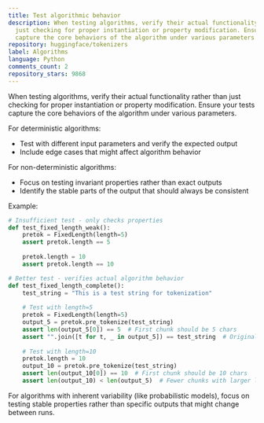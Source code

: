 ```yaml
---
title: Test algorithmic behavior
description: When testing algorithms, verify their actual functionality rather than
  just checking for proper instantiation or property modification. Ensure your tests
  capture the core behaviors of the algorithm under various parameters.
repository: huggingface/tokenizers
label: Algorithms
language: Python
comments_count: 2
repository_stars: 9868
---
```


When testing algorithms, verify their actual functionality rather than just checking for proper instantiation or property modification. Ensure your tests capture the core behaviors of the algorithm under various parameters.

For deterministic algorithms:
- Test with different input parameters and verify the expected output
- Include edge cases that might affect algorithm behavior

For non-deterministic algorithms:
- Focus on testing invariant properties rather than exact outputs
- Identify the stable parts of the output that should always be consistent

Example:
```python
# Insufficient test - only checks properties
def test_fixed_length_weak():
    pretok = FixedLength(length=5)
    assert pretok.length == 5
    
    pretok.length = 10
    assert pretok.length == 10

# Better test - verifies actual algorithm behavior
def test_fixed_length_complete():
    test_string = "This is a test string for tokenization"
    
    # Test with length=5
    pretok = FixedLength(length=5)
    output_5 = pretok.pre_tokenize(test_string)
    assert len(output_5[0]) == 5  # First chunk should be 5 chars
    assert "".join([t for t, _ in output_5]) == test_string  # Original text preserved
    
    # Test with length=10
    pretok.length = 10
    output_10 = pretok.pre_tokenize(test_string)
    assert len(output_10[0]) == 10  # First chunk should be 10 chars
    assert len(output_10) < len(output_5)  # Fewer chunks with larger length
```

For algorithms with inherent variability (like probabilistic models), focus on testing stable properties rather than specific outputs that might change between runs.
